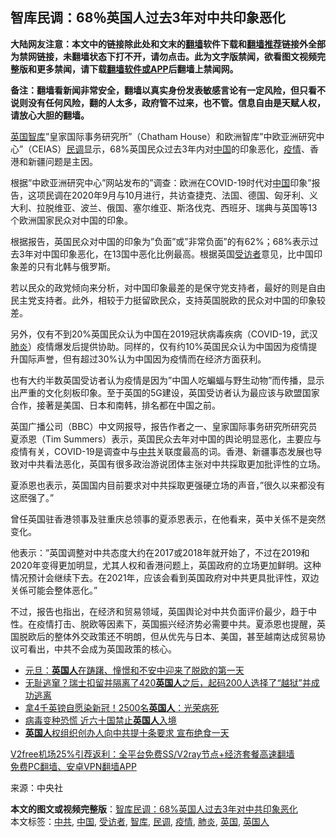  <h2>智库民调：68％英国人过去3年对中共印象恶化</h2> <p class="notice"><b>大陆网友注意：本文中的链接除此处和文末的<a href="https://github.com/bannedbook/fanqiang" >翻墙</a>软件下载和<a href="https://github.com/killgcd/justmysocks/blob/master/README.md">翻墙推荐</a>链接外全部为禁网链接，未翻墙状态下打不开，请勿点击。此为文字版禁闻，欲看图文视频完整版和更多禁闻，请下载<a href="https://github.com/bannedbook/fanqiang">翻墙软件或APP</a>后翻墙上禁闻网。</p><p>备注：翻墙看新闻非常安全，翻墙以真实身份发表敏感言论有一定风险，但只看不说则没有任何风险，翻的人太多，政府管不过来，也不管。信息自由是天赋人权，请放心大胆的翻墙。</b></p>  <div class="entry"> <p id="conimg"><a href="https://www.bannedbook.org/bnews/tag/%e8%8b%b1%e5%9b%bd/" class="st_tag internal_tag" rel="tag" title="标签 英国 下的日志">英国</a><a href="https://www.bannedbook.org/bnews/tag/%e6%99%ba%e5%ba%93/" class="st_tag internal_tag" rel="tag" title="标签 智库 下的日志">智库</a>&#8221;皇家国际事务研究所&#8221;（Chatham House）和欧洲智库&#8221;中欧亚洲研究中心&#8221;（CEIAS）<a href="https://www.bannedbook.org/bnews/tag/%E6%B0%91%E8%B0%83/" class="st_tag internal_tag" rel="tag" title="标签 民调 下的日志">民调</a>显示，68%英国民众过去3年内对<a href="https://www.bannedbook.org/bnews/tag/%E4%B8%AD%E5%9B%BD/" class="st_tag internal_tag" rel="tag" title="标签 中国 下的日志">中国</a>的印象恶化，<a href="https://www.bannedbook.org/bnews/tag/%E7%96%AB%E6%83%85/" class="st_tag internal_tag" rel="tag" title="标签 疫情 下的日志">疫情</a>、香港和新疆问题是主因。</p> <p>根据&#8221;中欧亚洲研究中心&#8221;网站发布的&#8221;调查：欧洲在COVID-19时代对<span class='wp_keywordlink_affiliate'><a href="https://www.bannedbook.org/" title="中国" target="_blank">中国</a></span>印象&#8221;报告，这项民调在2020年9月与10月进行，共访查捷克、法国、德国、匈牙利、义大利、拉脱维亚、波兰、俄国、塞尔维亚、斯洛伐克、西班牙、瑞典与英国等13个欧洲国家民众对中国的印象。</p> <p>根据报告，英国民众对中国的印象为&#8221;负面&#8221;或&#8221;非常负面&#8221;的有62%；68%表示过去3年对中国印象恶化，在13国中恶化比例最高。根据英国<a href="https://www.bannedbook.org/bnews/tag/%E5%8F%97%E8%AE%BF%E8%80%85/" class="st_tag internal_tag" rel="tag" title="标签 受访者 下的日志">受访者</a>意见，比中国印象差的只有北韩与俄罗斯。</p> <p>若以民众的政党倾向来分析，对中国印象最差的是保守党支持者，最好的则是自由民主党支持者。此外，相较于力挺留欧民众，支持英国脱欧的民众对中国的印象较差。</p>  <p>另外，仅有不到20%英国民众认为中国在2019冠状病毒疾病（COVID-19，武汉<a href="https://www.bannedbook.org/bnews/tag/%e8%82%ba%e7%82%8e/" class="st_tag internal_tag" rel="tag" title="标签 肺炎 下的日志">肺炎</a>）疫情爆发后提供协助。同样的，仅有约10%英国民众认为中国因为疫情提升国际声誉，但有超过30%认为中国因为疫情而在经济方面获利。</p> <p>也有大约半数英国受访者认为疫情是因为&#8221;中国人吃蝙蝠与野生动物&#8221;而传播，显示出严重的文化刻板印象。至于英国的5G建设，英国受访者认为最应该与欧盟国家合作，接著是美国、日本和南韩，排名都在中国之前。</p> <p>英国广播公司（BBC）中文网报导，报告作者之一、皇家国际事务研究所研究员夏添恩（Tim Summers）表示，英国民众去年对中国的舆论明显恶化，主要应与疫情有关，COVID-19是调查中与<a href="https://www.bannedbook.org/bnews/tag/%e4%b8%ad%e5%85%b1/" class="st_tag internal_tag" rel="tag" title="标签 中共 下的日志">中共</a>关联度最高的词。香港、新疆事态发展也导致对中共看法恶化，英国有很多政治游说团体主张对中共採取更加批评性的立场。</p> <p>夏添恩也表示，英国国内目前要求对中共採取更强硬立场的声音，&#8221;很久以来都没有这麽强了。&#8221;</p>  <p>曾任英国驻香港领事及驻重庆总领事的夏添恩表示，在他看来，英中关係不是突然变化。</p> <p>他表示：&#8221;英国调整对中共态度大约在2017或2018年就开始了，不过在2019和2020年变得更加明显，尤其人权和香港问题上，英国政府的立场更加鲜明。这种情况预计会继续下去。在2021年，应该会看到英国政府对中共更具批评性，双边关係可能会整体恶化。&#8221;</p> <p>不过，报告也指出，在经济和贸易领域，英国舆论对中共负面评价最少，趋于中性。在疫情打击、脱欧等因素下，英国振兴经济势必需要中共。夏添恩也提醒，英国脱欧后的整体外交政策还不明朗，但从优先与日本、美国，甚至越南达成贸易协议可看出，中共不会成为英国政策的核心。</p> <ul class='op-related-articles' title='相关阅读'> <li><a href='https://www.bannedbook.org/bnews/worldnews/20210102/1459300.html' target='_blank'>元旦：<b>英国人</b>在踌躇、憧憬和不安中迎来了脱欧的第一天</a></li> <li><a href='https://www.bannedbook.org/bnews/comments/20201229/1456822.html' target='_blank'>无耻逃窜？瑞士扣留并隔离了420<b>英国人</b>之后，起码200人选择了“越狱”并成功逃离</a></li> <li><a href='https://www.bannedbook.org/bnews/cnnews/20201228/1456561.html' target='_blank'>拿4千英镑自愿染新冠！2500名<b>英国人</b>：光荣病死</a></li> <li><a href='https://www.bannedbook.org/bnews/worldnews/20201224/1454155.html' target='_blank'>病毒变种恐慌 近六十国禁止<b>英国人</b>入境</a></li> <li><a href='https://www.bannedbook.org/bnews/ssgc/20201224/1453898.html' target='_blank'><b>英国人</b>权组织创办人向中共提十条要求 宣布绝食一天</a></li> </ul> <p class="texttj"> <a href="https://github.com/bannedbook/fanqiang/wiki/V2ray%E6%9C%BA%E5%9C%BA" target="_blank">V2free机场25%引荐返利：全平台免费SS/V2ray节点+经济套餐高速翻墙</a><br/> <a href="https://github.com/bannedbook/fanqiang/wiki/%E7%A6%81%E9%97%BB%E7%BD%91%E5%AE%89%E5%8D%93%E7%BF%BB%E5%A2%99%E6%96%B0%E9%97%BBAPP" target="_blank">免费PC翻墙、安卓VPN翻墙APP</a></p><p> 来源：中央社 </p> <a name='sharetosocial'></a>       <div><b>本文的图文或视频完整版</b>：<a href='https://www.bannedbook.org/bnews/cbnews/20210102/1459417.html'>智库民调：68%英国人过去3年对中共印象恶化</a></div>  </div><!--END ENTRY--> <div class="postfooter"> <div>本文标签：<a href="https://www.bannedbook.org/bnews/tag/%e4%b8%ad%e5%85%b1/" rel="tag">中共</a>, <a href="https://www.bannedbook.org/bnews/tag/%E4%B8%AD%E5%9B%BD/" rel="tag">中国</a>, <a href="https://www.bannedbook.org/bnews/tag/%E5%8F%97%E8%AE%BF%E8%80%85/" rel="tag">受访者</a>, <a href="https://www.bannedbook.org/bnews/tag/%e6%99%ba%e5%ba%93/" rel="tag">智库</a>, <a href="https://www.bannedbook.org/bnews/tag/%E6%B0%91%E8%B0%83/" rel="tag">民调</a>, <a href="https://www.bannedbook.org/bnews/tag/%E7%96%AB%E6%83%85/" rel="tag">疫情</a>, <a href="https://www.bannedbook.org/bnews/tag/%e8%82%ba%e7%82%8e/" rel="tag">肺炎</a>, <a href="https://www.bannedbook.org/bnews/tag/%e8%8b%b1%e5%9b%bd/" rel="tag">英国</a>, <a href="https://www.bannedbook.org/bnews/tag/%E8%8B%B1%E5%9B%BD%E4%BA%BA/" rel="tag">英国人</a></div>  </div><!--END POSTFOOTER--> 